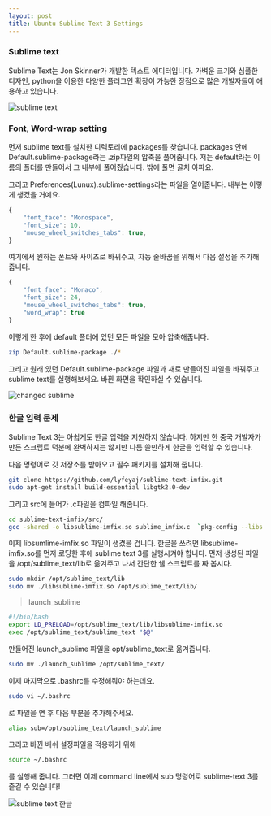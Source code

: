 ```yaml
---
layout: post
title: Ubuntu Sublime Text 3 Settings
---
```


### Sublime text

Sublime Text는 Jon Skinner가 개발한 텍스트 에디터입니다. 가벼운 크기와 심플한 디자인, python을 이용한 다양한 플러그인 확장이 가능한 장점으로 많은 개발자들이 애용하고 있습니다. 

![sublime text](http://canorus.github.io/Resources/2016-08-10/showconsole.png)

### Font, Word-wrap setting

먼저 sublime text를 설치한 디렉토리에 packages를 찾습니다. packages 안에 Default.sublime-package라는 .zip파일의 압축을 풀어줍니다. 저는 default라는 이름의 폴더를 만들어서 그 내부에 풀어줬습니다. 밖에 풀면 골치 아파요.  

그리고 Preferences(Lunux).sublime-settings라는 파일을 열어줍니다. 내부는 이렇게 생겼을 거예요.

```javascript
{
	"font_face": "Monospace",
	"font_size": 10,
    "mouse_wheel_switches_tabs": true,
}
```

여기에서 원하는 폰트와 사이즈로 바꿔주고, 자동 줄바꿈을 위해서 다음 설정을 추가해줍니다.  

```javascript
{
	"font_face": "Monaco",
	"font_size": 24,
    "mouse_wheel_switches_tabs": true,
    "word_wrap": true
}
```

이렇게 한 후에 default 폴더에 있던 모든 파일을 모아 압축해줍니다.

```bash
zip Default.sublime-package ./*
```

그리고 원래 있던 Default.sublime-package 파일과 새로 만들어진 파일을 바꿔주고 sublime text를 실행해보세요. 바뀐 화면을 확인하실 수 있습니다.

 ![changed sublime](https://daehankim.github.io/images/new_sublime.png)

### 한글 입력 문제 

Sublime Text 3는 아쉽게도 한글 입력을 지원하지 않습니다. 하지만 한 중국 개발자가 만든 스크립트 덕분에 완벽하지는 않지만 나름 쓸만하게 한글을 입력할 수 있습니다.

다음 명령어로 깃 저장소를 받아오고 필수 패키지를 설치해 줍니다.

```bash
git clone https://github.com/lyfeyaj/sublime-text-imfix.git
sudo apt-get install build-essential libgtk2.0-dev
```

그리고 src에 들어가 .c파일을 컴파일 해줍니다.
```bash
cd sublime-text-imfix/src/
gcc -shared -o libsublime-imfix.so sublime_imfix.c  `pkg-config --libs --cflags gtk+-2.0` -fPIC
```

이제 libsumlime-imfix.so 파일이 생겼을 겁니다. 한글을 쓰려면 libsublime-imfix.so를 먼저 로딩한 후에 sublime text 3를 실행시켜야 합니다. 먼저 생성된 파일을 /opt/sublime_text/lib로 옮겨주고 나서 간단한 쉘 스크립트를 짜 봅시다.

```bash
sudo mkdir /opt/sublime_text/lib
sudo mv ./libsublime-imfix.so /opt/sublime_text/lib/
```

> launch_sublime
```bash
#!/bin/bash
export LD_PRELOAD=/opt/sublime_text/lib/libsublime-imfix.so
exec /opt/sublime_text/sublime_text "$@"
```

만들어진 launch_sublime 파일을 opt/sublime_text로 옮겨줍니다.

```bash
sudo mv ./launch_sublime /opt/sublime_text/
```

이제 마지막으로 .bashrc를 수정해줘야 하는데요. 

```bash
sudo vi ~/.bashrc
```

로 파일을 연 후 다음 부분을 추가해주세요.

```bash
alias sub=/opt/sublime_text/launch_sublime
```

그리고 바뀐 배쉬 설정파일을 적용하기 위해 

```bash
source ~/.bashrc
```
를 실행해 줍니다. 그러면 이제 command line에서 sub 명령어로 sublime-text 3를 즐길 수 있습니다!

![sublime text 한글](https://daehankim.github.io/images/subhangul.png)